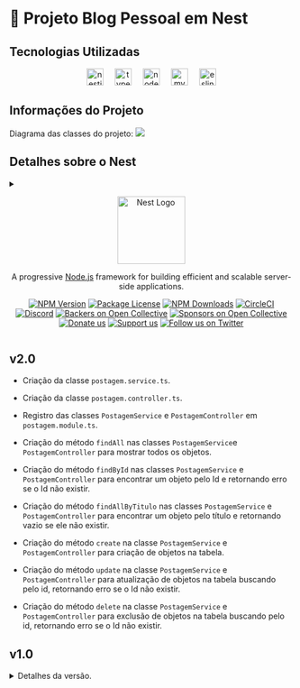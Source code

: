 #  👤 Projeto Blog Pessoal em Nest 

## Tecnologias Utilizadas
<div align="center">
  <img src="https://cdn.jsdelivr.net/gh/devicons/devicon/icons/nestjs/nestjs-original.svg" height="30" alt="nestjs logo"  />
  <img width="12" />
    <img src="https://cdn.jsdelivr.net/gh/devicons/devicon/icons/typescript/typescript-original.svg" height="30" alt="typescript logo"  />
  <img width="12" />
  <img src="https://cdn.jsdelivr.net/gh/devicons/devicon/icons/nodejs/nodejs-original.svg" height="30" alt="nodejs logo"  />
  <img width="12" />
  <img src="https://cdn.jsdelivr.net/gh/devicons/devicon/icons/mysql/mysql-original.svg" height="30" alt="mysql logo"  />
  <img width="12" />
  <img src="https://cdn.jsdelivr.net/gh/devicons/devicon/icons/eslint/eslint-original.svg" height="30" alt="eslint logo"  />
</div>


## Informações do Projeto
Diagrama das classes do projeto:
<img src='https://camo.githubusercontent.com/c9f02ab37e969c86d9c938202535710e294b3f2da88c2a512347e07553e2d8f1/68747470733a2f2f692e696d6775722e636f6d2f4641756233616f2e6a7067' />

## Detalhes sobre o Nest
<details> 
<summary>
<p align="center">
  <a href="http://nestjs.com/" target="blank"><img src="https://nestjs.com/img/logo-small.svg" width="120" alt="Nest Logo" /></a>
</p>


[circleci-image]: https://img.shields.io/circleci/build/github/nestjs/nest/master?token=abc123def456
[circleci-url]: https://circleci.com/gh/nestjs/nest

  <p align="center">A progressive <a href="http://nodejs.org" target="_blank">Node.js</a> framework for building efficient and scalable server-side applications.</p>
    <p align="center">
<a href="https://www.npmjs.com/~nestjscore" target="_blank"><img src="https://img.shields.io/npm/v/@nestjs/core.svg" alt="NPM Version" /></a>
<a href="https://www.npmjs.com/~nestjscore" target="_blank"><img src="https://img.shields.io/npm/l/@nestjs/core.svg" alt="Package License" /></a>
<a href="https://www.npmjs.com/~nestjscore" target="_blank"><img src="https://img.shields.io/npm/dm/@nestjs/common.svg" alt="NPM Downloads" /></a>
<a href="https://circleci.com/gh/nestjs/nest" target="_blank"><img src="https://img.shields.io/circleci/build/github/nestjs/nest/master" alt="CircleCI" /></a>
<a href="https://discord.gg/G7Qnnhy" target="_blank"><img src="https://img.shields.io/badge/discord-online-brightgreen.svg" alt="Discord"/></a>
<a href="https://opencollective.com/nest#backer" target="_blank"><img src="https://opencollective.com/nest/backers/badge.svg" alt="Backers on Open Collective" /></a>
<a href="https://opencollective.com/nest#sponsor" target="_blank"><img src="https://opencollective.com/nest/sponsors/badge.svg" alt="Sponsors on Open Collective" /></a>
  <a href="https://paypal.me/kamilmysliwiec" target="_blank"><img src="https://img.shields.io/badge/Donate-PayPal-ff3f59.svg" alt="Donate us"/></a>
    <a href="https://opencollective.com/nest#sponsor"  target="_blank"><img src="https://img.shields.io/badge/Support%20us-Open%20Collective-41B883.svg" alt="Support us"></a>
  <a href="https://twitter.com/nestframework" target="_blank"><img src="https://img.shields.io/twitter/follow/nestframework.svg?style=social&label=Follow" alt="Follow us on Twitter"></a>
</p>
  <!--[![Backers on Open Collective](https://opencollective.com/nest/backers/badge.svg)](https://opencollective.com/nest#backer)
  [![Sponsors on Open Collective](https://opencollective.com/nest/sponsors/badge.svg)](https://opencollective.com/nest#sponsor)-->

</summary>


## Description

[Nest](https://github.com/nestjs/nest) framework TypeScript starter repository.



## Project setup

```bash
$ npm install
```

## Compile and run the project

```bash
# development
$ npm run start

# watch mode
$ npm run start:dev

# production mode
$ npm run start:prod
```

## Run tests

```bash
# unit tests
$ npm run test

# e2e tests
$ npm run test:e2e

# test coverage
$ npm run test:cov
```

## Deployment

When you're ready to deploy your NestJS application to production, there are some key steps you can take to ensure it runs as efficiently as possible. Check out the [deployment documentation](https://docs.nestjs.com/deployment) for more information.

If you are looking for a cloud-based platform to deploy your NestJS application, check out [Mau](https://mau.nestjs.com), our official platform for deploying NestJS applications on AWS. Mau makes deployment straightforward and fast, requiring just a few simple steps:

```bash
$ npm install -g @nestjs/mau
$ mau deploy
```

With Mau, you can deploy your application in just a few clicks, allowing you to focus on building features rather than managing infrastructure.

## Resources

Check out a few resources that may come in handy when working with NestJS:

- Visit the [NestJS Documentation](https://docs.nestjs.com) to learn more about the framework.
- For questions and support, please visit our [Discord channel](https://discord.gg/G7Qnnhy).
- To dive deeper and get more hands-on experience, check out our official video [courses](https://courses.nestjs.com/).
- Deploy your application to AWS with the help of [NestJS Mau](https://mau.nestjs.com) in just a few clicks.
- Visualize your application graph and interact with the NestJS application in real-time using [NestJS Devtools](https://devtools.nestjs.com).
- Need help with your project (part-time to full-time)? Check out our official [enterprise support](https://enterprise.nestjs.com).
- To stay in the loop and get updates, follow us on [X](https://x.com/nestframework) and [LinkedIn](https://linkedin.com/company/nestjs).
- Looking for a job, or have a job to offer? Check out our official [Jobs board](https://jobs.nestjs.com).

## Support

Nest is an MIT-licensed open source project. It can grow thanks to the sponsors and support by the amazing backers. If you'd like to join them, please [read more here](https://docs.nestjs.com/support).

## Stay in touch

- Author - [Kamil Myśliwiec](https://twitter.com/kammysliwiec)
- Website - [https://nestjs.com](https://nestjs.com/)
- Twitter - [@nestframework](https://twitter.com/nestframework)

## License

Nest is [MIT licensed](https://github.com/nestjs/nest/blob/master/LICENSE).
</details>

## v2.0

- Criação da classe ```postagem.service.ts```.

- Criação da classe ```postagem.controller.ts```.

- Registro das classes ```PostagemService``` e ```PostagemController``` em ```postagem.module.ts```.

- Criação do método ```findAll``` nas classes ```PostagemService```e ```PostagemController``` para mostrar todos os objetos.

- Criação do método ```findById``` nas classes ```PostagemService``` e ```PostagemController``` para encontrar um objeto pelo Id e retornando erro se o Id não existir.

- Criação do método ```findAllByTitulo``` nas classes ```PostagemService``` e ```PostagemController``` para encontrar um objeto pelo título e retornando vazio se ele não existir.

- Criação do método ```create``` na classe ```PostagemService``` e ```PostagemController``` para criação de objetos na tabela.

- Criação do método ```update``` na classe ```PostagemService``` e ```PostagemController``` para atualização de objetos na tabela buscando pelo id, retornando erro se o Id não existir.

- Criação do método ```delete``` na classe ```PostagemService``` e ```PostagemController``` para exclusão de objetos na tabela buscando pelo id, retornando erro se o Id não existir.


## v1.0
<details>
<summary>
Detalhes da versão.
</summary>

- Modificação da classe ```main```: <br>- Configuração do fuso horário para UTC-03:00 <br>- Ativação do ```ValidationPipe``` para validar dados em todas as requisições. <br> - Habilitação do ```CORS``` para permitir requisições de diferentes origens.

- Criação do banco de dados ```db_blogpessoal```.

- Configuração da conexão com banco de dados no ```app.module.ts```.

- Criação do módulo ```Postagem```:<br>- Criação da classe ```postagem.module.ts```.<br>- Criação da classe ```postagem.entity.ts``` com as definições da tabela ```tb_postagens```.

- Registro da classe ```Postagem``` em ```postagem.module.ts```.

- Registro da classe ```Postagem``` e ```PostagemModule``` em ```app.module.ts```.
</details> 